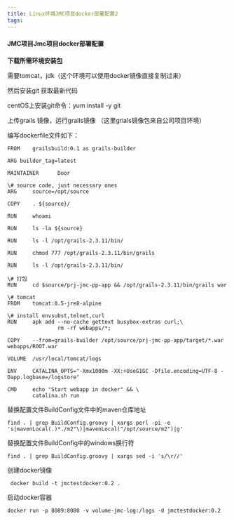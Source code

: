 ```yaml
---
title: Linux环境JMC项目docker部署配置2
tags:
---
```


#### JMC项目Jmc项目docker部署配置

**下载所需环境安装包**

需要tomcat，jdk（这个环境可以使用docker镜像直接复制过来）

然后安装git 获取最新代码

centOS上安装git命令：yum install -y git

上传grails 镜像，运行grails镜像 （这里grials镜像包来自公司项目环境）

编写dockerfile文件如下：

```shell
FROM    grailsbuild:0.1 as grails-builder

ARG builder_tag=latest

MAINTAINER      Door

\# source code, just necessary ones
ARG     source=/opt/source

COPY    . ${source}/

RUN     whoami

RUN     ls -la ${source}

RUN     ls -l /opt/grails-2.3.11/bin/

RUN     chmod 777 /opt/grails-2.3.11/bin/grails

RUN     ls -l /opt/grails-2.3.11/bin/

\# 打包
RUN     cd $source/prj-jmc-pp-app && /opt/grails-2.3.11/bin/grails war

\# tomcat
FROM    tomcat:8.5-jre8-alpine

\# install envsubst,telnet,curl
RUN     apk add --no-cache gettext busybox-extras curl;\
                rm -rf webapps/*;

COPY    --from=grails-builder /opt/source/prj-jmc-pp-app/target/*.war webapps/ROOT.war

VOLUME  /usr/local/tomcat/logs

ENV     CATALINA_OPTS="-Xmx1000m -XX:+UseG1GC -Dfile.encoding=UTF-8 -Dapp.logbase=/logstore"

CMD     echo "Start webapp in docker" && \
        catalina.sh run
```

替换配置文件BuildConfig文件中的maven仓库地址

```shell
find . | grep BuildConfig.groovy | xargs perl -pi -e 's|mavenLocal(.)*./m2"\)|mavenLocal("/opt/source/m2")|g'
```

替换配置文件BuildConfig中的windows换行符

```shell
find . | grep BuildConfig.groovy | xargs sed -i 's/\r//'
```

创建docker镜像

```shell
 docker build -t jmctestdocker:0.2 .
```

启动docker容器 

```shell
docker run -p 8089:8080 -v volume-jmc-log:/logs -d jmctestdocker:0.2
```

